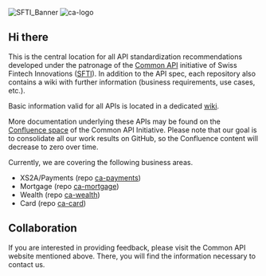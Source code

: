 ![SFTI_Banner](https://user-images.githubusercontent.com/116151702/232762217-ac254483-0d25-4234-857b-376ff8dbb1e7.png)
![ca-logo](https://user-images.githubusercontent.com/116151702/236237651-3d61630e-1b16-4deb-9e61-c0a95451c84e.png)
  
  
## Hi there

<!--

**Here are some ideas to get you started:**

🙋‍♀️ A short introduction - what is your organization all about?
🌈 Contribution guidelines - how can the community get involved?
👩‍💻 Useful resources - where can the community find your docs? Is there anything else the community should know?
🍿 Fun facts - what does your team eat for breakfast?
🧙 Remember, you can do mighty things with the power of [Markdown](https://docs.github.com/github/writing-on-github/getting-started-with-writing-and-formatting-on-github/basic-writing-and-formatting-syntax)
-->
<p>This is the central location for all API standardization recommendations developed under the patronage of the <a href="https://common-api.ch/index.php/en">Common API</a> initiative of Swiss Fintech Innovations (<a href="https://swissfintechinnovations.ch">SFTI</a>).
In addition to the API spec, each repository also contains a wiki with further information (business requirements, use cases, etc.).

<p>Basic information valid for all APIs is located in a dedicated <a href="https://github.com/swissfintechinnovations/.github/wiki">wiki</a>.

<p>More documentation underlying these APIs may be found on the <a href="https://c-a-p-s.atlassian.net/wiki/spaces/PUB/overview" target="_blank">Confluence space</a> of the Common API Initiative. Please note that our goal is to consolidate all our work results on GitHub, so the Confluence content will decrease to zero over time.

<p>Currently, we are covering the following business areas.
<ul>
  <li>XS2A/Payments (repo <a href="https://github.com/swissfintechinnovations/ca-payment">ca-payments</a>)</li>
  <li>Mortgage (repo <a href="https://github.com/swissfintechinnovations/ca-mortgage">ca-mortgage</a>)</li>
  <li>Wealth (repo <a href="https://github.com/swissfintechinnovations/ca-wealth">ca-wealth</a>)</li>
  <li>Card (repo <a href="https://github.com/swissfintechinnovations/ca-card">ca-card</a>)</li>
</ul>
</p>

## Collaboration

If you are interested in providing feedback, please visit the Common API website mentioned above. There, you will find the information necessary to contact us.
